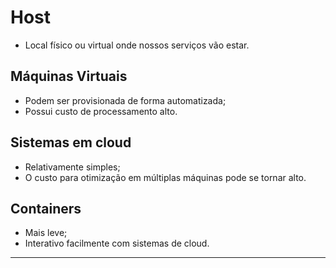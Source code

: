 # Host

* Local físico ou virtual onde nossos serviços vão estar.

## Máquinas Virtuais

* Podem ser provisionada de forma automatizada;
* Possui custo de processamento alto.

## Sistemas em cloud

* Relativamente simples;
* O custo para otimização em múltiplas máquinas pode se tornar alto.

## Containers

* Mais leve;
* Interativo facilmente com sistemas de cloud.

---
